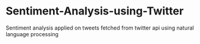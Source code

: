 # Sentiment-Analysis-using-Twitter
Sentiment analysis applied on tweets fetched from twitter api using natural language processing
